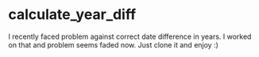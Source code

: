 # calculate_year_diff
I recently faced problem against correct date difference in years. I worked on that and problem seems faded now. 
Just clone it and enjoy :)
